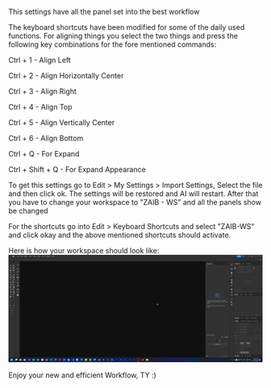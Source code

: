 This settings have all the panel set into the best workflow

The keyboard shortcuts have been modified for some of the daily used functions. For aligning things you select the two things and press the following key combinations for the fore mentioned commands:

Ctrl + 1 - Align Left

Ctrl + 2 - Align Horizontally Center

Ctrl + 3 - Align Right

Ctrl + 4 - Align Top

Ctrl + 5 - Align Vertically Center

Ctrl + 6 - Align Bottom

Ctrl + Q - For Expand

Ctrl + Shift + Q - For Expand Appearance

To get this settings go to Edit > My Settings > Import Settings, Select the file and then click ok. The settings will be restored and AI will restart. After that you have to change your workspace to "ZAIB - WS" and all the panels show be changed

For the shortcuts go into Edit > Keyboard Shortcuts and select "ZAIB-WS" and click okay and the above mentioned shortcuts should activate.

Here is how your workspace should look like:
![Workspace](./workspace.png?raw=true "Workspace")

Enjoy your new and efficient Workflow, TY :)
